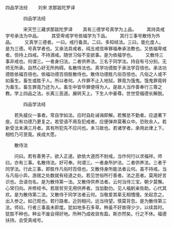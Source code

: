   四品学法经
　　刘宋 求那跋陀罗译




　　　　四品学法经

　　　　宋天竺三藏求那跋陀罗译
　　其有三德学号真学为上品。
　　其持具戒学号承法为中品。
　　其受卑戒学号依福学为下品。
　　其行三事号散侍为外品。
　　又真学三德者。一曰。戒行备具。二曰。多知经法。三曰。能化度人。是为三德。号真学者也。又承法具戒者。纯五戒信审罪福奉承法教也。又依福卑戒者。但持上四戒。不持酒戒。随世习俗不变欲事。是为依福学也。
　　又散侍三事非戒也。何谓三。一者身归法。二者供养法。三名于同学法。持自有弓分别。无师无所承。自然心好无所拘碍。名散侍法也。真学功德胜于承法学百倍也。承法功德胜依福百倍也。依福功德百倍胜散侍也。散侍功德胜凡俗百倍也。凡俗之人或不如畜生。畜生或胜于人。所以者何。人作罪不止入地狱。罪竟为饿鬼。饿鬼罪竟转为畜生。畜生罪竟乃还为人。畜生中皆毕罪便得为人。是故人当作善奉行三尊之教。学上四品之法。长离三恶道。展转天上。下生人中豪尊。世世受福德长解脱。

　　　　四品学法经

　　若失威仪一事者。常自学如法。应时自赴诫诲即解。若懈怠不勤者。应退著下座。后有功德乃更复之。若受语不用及犯戒者。应便弹弃莫著众中。恐败余人。若新受法未满三月者。其有所犯先不应问也。未习故也。若诸学者。承用此律上下。相检乃可至竟。疾成大愿。

　　散侍法

　　问曰。若有善男子。欲入正道。欲依大道而不耐戒。当作何行以求福祥。师曰。亦有三事。名散侍法。好可奉。何谓三。一者身所护法。二者供养法。三者于同学法。行此三事。即胜作凡俗时百倍也。又散侍身所能法者云何。虽不持戒。当与凡俗小异。游居之处数就有经道之处。若见世俗所行善者。法之恶者。莫用好言识也。丑语勿名。是为散侍第一法。又散侍供养法者。云何当侍三宝。朝夕莫懈。心常归向。并修经书。若居贫穷无用供养者。当加勤仂。见人福躬亲佐助。心代其欢。是为散侍第二法。又散侍于同学法者云何。当敬爱其辈无相憍慢。坐起念之。出入参之。如己观也。若行路者。近则相问。远当待望。慎莫背忽。是为散侍第三法。师曰。行者三事虽未即度。犹如地多石多草。种虽不好故得少少。以续其时。犹胜不种也。种业不废会得好地。所种乃成收敛有盈。斯亦然矣。行之不休。福德扶持。会受真戒号。

